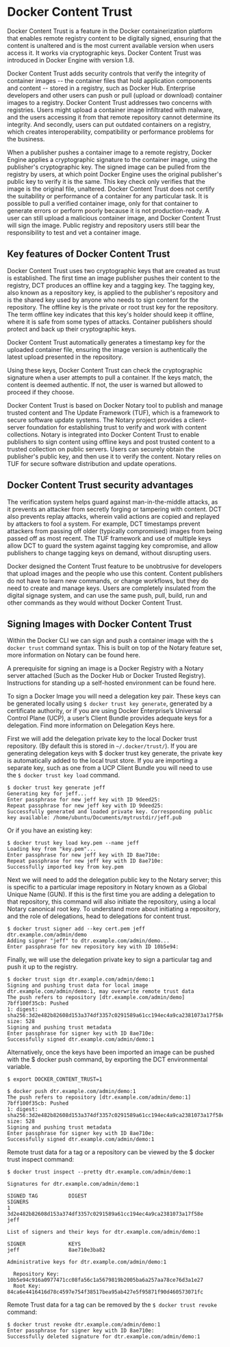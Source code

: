 # Docker Content Trust

Docker Content Trust is a feature in the Docker containerization platform that enables remote registry content to be digitally signed, ensuring that the content is unaltered and is the most current available version when users access it. It works via cryptographic keys. Docker Content Trust was introduced in Docker Engine with version 1.8.


Docker Content Trust adds security controls that verify the integrity of container images -- the container files that hold application components and content -- stored in a registry, such as Docker Hub. Enterprise developers and other users can push or pull (upload or download) container images to a registry. Docker Content Trust addresses two concerns with registries. Users might upload a container image infiltrated with malware, and the users accessing it from that remote repository cannot determine its integrity. And secondly, users can put outdated containers on a registry, which creates interoperability, compatibility or performance problems for the business.

When a publisher pushes a container image to a remote registry, Docker Engine applies a cryptographic signature to the container image, using the publisher's cryptographic key. The signed image can be pulled from the registry by users, at which point Docker Engine uses the original publisher's public key to verify it is the same. This key check only verifies that the image is the original file, unaltered. Docker Content Trust does not certify the suitability or performance of a container for any particular task. It is possible to pull a verified container image, only for that container to generate errors or perform poorly because it is not production-ready. A user can still upload a malicious container image, and Docker Content Trust will sign the image. Public registry and repository users still bear the responsibility to test and vet a container image.

## Key features of Docker Content Trust
Docker Content Trust uses two cryptographic keys that are created as trust is established. The first time an image publisher pushes their content to the registry, DCT produces an offline key and a tagging key. The tagging key, also known as a repository key, is applied to the publisher's repository and is the shared key used by anyone who needs to sign content for the repository. The offline key is the private or root trust key for the repository. The term offline key indicates that this key's holder should keep it offline, where it is safe from some types of attacks. Container publishers should protect and back up their cryptographic keys.

Docker Content Trust automatically generates a timestamp key for the uploaded container file, ensuring the image version is authentically the latest upload presented in the repository.

Using these keys, Docker Content Trust can check the cryptographic signature when a user attempts to pull a container. If the keys match, the content is deemed authentic. If not, the user is warned but allowed to proceed if they choose.

Docker Content Trust is based on Docker Notary tool to publish and manage trusted content and The Update Framework (TUF), which is a framework to secure software update systems. The Notary project provides a client-server foundation for establishing trust to verify and work with content collections. Notary is integrated into Docker Content Trust to enable publishers to sign content using offline keys and post trusted content to a trusted collection on public servers. Users can securely obtain the publisher's public key, and then use it to verify the content. Notary relies on TUF for secure software distribution and update operations.

## Docker Content Trust security advantages
The verification system helps guard against man-in-the-middle attacks, as it prevents an attacker from secretly forging or tampering with content. DCT also prevents replay attacks, wherein valid actions are copied and replayed by attackers to fool a system. For example, DCT timestamps prevent attackers from passing off older (typically compromised) images from being passed off as most recent. The TUF framework and use of multiple keys allow DCT to guard the system against tagging key compromise, and allow publishers to change tagging keys on demand, without disrupting users.

Docker designed the Content Trust feature to be unobtrusive for developers that upload images and the people who use this content. Content publishers do not have to learn new commands, or change workflows, but they do need to create and manage keys. Users are completely insulated from the digital signage system, and can use the same push, pull, build, run and other commands as they would without Docker Content Trust.

## Signing Images with Docker Content Trust
Within the Docker CLI we can sign and push a container image with the ```$ docker trust``` command syntax. This is built on top of the Notary feature set, more information on Notary can be found here.

A prerequisite for signing an image is a Docker Registry with a Notary server attached (Such as the Docker Hub or Docker Trusted Registry). Instructions for standing up a self-hosted environment can be found here.

To sign a Docker Image you will need a delegation key pair. These keys can be generated locally using ```$ docker trust key generate```, generated by a certificate authority, or if you are using Docker Enterprise’s Universal Control Plane (UCP), a user’s Client Bundle provides adequate keys for a delegation. Find more information on Delegation Keys here.

First we will add the delegation private key to the local Docker trust repository. (By default this is stored in ```~/.docker/trust/```). If you are generating delegation keys with $ docker trust key generate, the private key is automatically added to the local trust store. If you are importing a separate key, such as one from a UCP Client Bundle you will need to use the ```$ docker trust key load``` command. <br>

```
$ docker trust key generate jeff
Generating key for jeff...
Enter passphrase for new jeff key with ID 9deed25:
Repeat passphrase for new jeff key with ID 9deed25:
Successfully generated and loaded private key. Corresponding public key available: /home/ubuntu/Documents/mytrustdir/jeff.pub 
```

Or if you have an existing key:

```
$ docker trust key load key.pem --name jeff
Loading key from "key.pem"...
Enter passphrase for new jeff key with ID 8ae710e:
Repeat passphrase for new jeff key with ID 8ae710e:
Successfully imported key from key.pem 
```

Next we will need to add the delegation public key to the Notary server; this is specific to a particular image repository in Notary known as a Global Unique Name (GUN). If this is the first time you are adding a delegation to that repository, this command will also initiate the repository, using a local Notary canonical root key. To understand more about initiating a repository, and the role of delegations, head to delegations for content trust.

``` 
$ docker trust signer add --key cert.pem jeff dtr.example.com/admin/demo
Adding signer "jeff" to dtr.example.com/admin/demo...
Enter passphrase for new repository key with ID 10b5e94: 
```

Finally, we will use the delegation private key to sign a particular tag and push it up to the registry.

```
$ docker trust sign dtr.example.com/admin/demo:1
Signing and pushing trust data for local image dtr.example.com/admin/demo:1, may overwrite remote trust data
The push refers to repository [dtr.example.com/admin/demo]
7bff100f35cb: Pushed
1: digest: sha256:3d2e482b82608d153a374df3357c0291589a61cc194ec4a9ca2381073a17f58e size: 528
Signing and pushing trust metadata
Enter passphrase for signer key with ID 8ae710e:
Successfully signed dtr.example.com/admin/demo:1
```

Alternatively, once the keys have been imported an image can be pushed with the $ docker push command, by exporting the DCT environmental variable.
```
$ export DOCKER_CONTENT_TRUST=1
```
```
$ docker push dtr.example.com/admin/demo:1
The push refers to repository [dtr.example.com/admin/demo:1]
7bff100f35cb: Pushed
1: digest: sha256:3d2e482b82608d153a374df3357c0291589a61cc194ec4a9ca2381073a17f58e size: 528
Signing and pushing trust metadata
Enter passphrase for signer key with ID 8ae710e:
Successfully signed dtr.example.com/admin/demo:1 
```

Remote trust data for a tag or a repository can be viewed by the $ docker trust inspect command:

```
$ docker trust inspect --pretty dtr.example.com/admin/demo:1

Signatures for dtr.example.com/admin/demo:1

SIGNED TAG          DIGEST                                                             SIGNERS
1                   3d2e482b82608d153a374df3357c0291589a61cc194ec4a9ca2381073a17f58e   jeff

List of signers and their keys for dtr.example.com/admin/demo:1

SIGNER              KEYS
jeff                8ae710e3ba82

Administrative keys for dtr.example.com/admin/demo:1

  Repository Key:	10b5e94c916a0977471cc08fa56c1a5679819b2005ba6a257aa78ce76d3a1e27
  Root Key:	84ca6e4416416d78c4597e754f38517bea95ab427e5f95871f90d460573071fc
```
Remote Trust data for a tag can be removed by the ```$ docker trust revoke``` command:

```
$ docker trust revoke dtr.example.com/admin/demo:1
Enter passphrase for signer key with ID 8ae710e:
Successfully deleted signature for dtr.example.com/admin/demo:1
```
